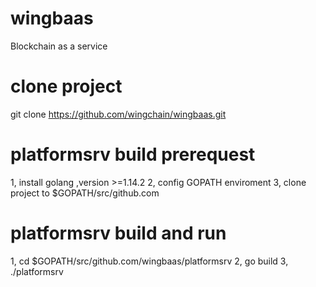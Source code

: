 # wingbaas
Blockchain as a service

# clone project
git clone https://github.com/wingchain/wingbaas.git

# platformsrv build prerequest 
1, install golang ,version >=1.14.2
2, config GOPATH enviroment
3, clone project to $GOPATH/src/github.com

# platformsrv build and run
1, cd  $GOPATH/src/github.com/wingbaas/platformsrv
2, go build
3, ./platformsrv
